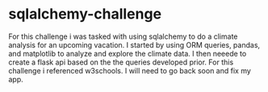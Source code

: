 # sqlalchemy-challenge

For this challenge i was tasked with using sqlalchemy to do a climate analysis for an upcoming vacation. I started by using ORM queries, pandas, and matplotlib to analyze and explore the climate data. I then neeede to create a flask api based on the the queries developed prior. For this challenge i referenced w3schools. I will need to go back soon and fix my app.
